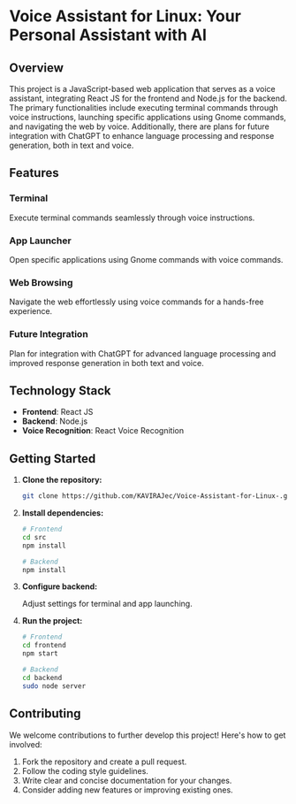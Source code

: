 # Voice Assistant for Linux: Your Personal Assistant with AI

## Overview

This project is a JavaScript-based web application that serves as a voice assistant, integrating React JS for the frontend and Node.js for the backend. The primary functionalities include executing terminal commands through voice instructions, launching specific applications using Gnome commands, and navigating the web by voice. Additionally, there are plans for future integration with ChatGPT to enhance language processing and response generation, both in text and voice.

## Features

### Terminal

Execute terminal commands seamlessly through voice instructions.

### App Launcher

Open specific applications using Gnome commands with voice commands.

### Web Browsing

Navigate the web effortlessly using voice commands for a hands-free experience.

### Future Integration

Plan for integration with ChatGPT for advanced language processing and improved response generation in both text and voice.

## Technology Stack

- **Frontend**: React JS
- **Backend**: Node.js
- **Voice Recognition**: React Voice Recognition

## Getting Started

1. **Clone the repository:**

    ```bash
    git clone https://github.com/KAVIRAJec/Voice-Assistant-for-Linux-.git
    ```

2. **Install dependencies:**

    ```bash
    # Frontend
    cd src
    npm install

    # Backend
    npm install
    ```

3. **Configure backend:**

    Adjust settings for terminal and app launching.

4. **Run the project:**

    ```bash
    # Frontend
    cd frontend
    npm start

    # Backend
    cd backend
    sudo node server
    ```

## Contributing

We welcome contributions to further develop this project! Here's how to get involved:

1. Fork the repository and create a pull request.
2. Follow the coding style guidelines.
3. Write clear and concise documentation for your changes.
4. Consider adding new features or improving existing ones.
